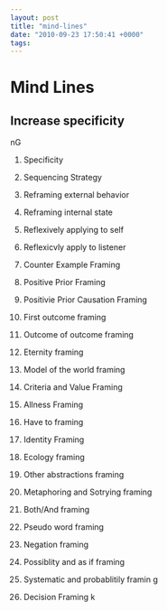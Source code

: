 ```yaml
---
layout: post
title: "mind-lines"
date: "2010-09-23 17:50:41 +0000"
tags:
---
```


# Mind Lines

## Increase specificity

nG

1. Specificity

2. Sequencing Strategy

3. Reframing external behavior

4. Reframing internal state

5. Reflexively applying to self

6. Reflexicvly apply to listener

7. Counter Example Framing

8. Positive Prior Framing

9. Positivie Prior Causation Framing

10. First outcome framing

11. Outcome of outcome framing

12. Eternity framing

13. Model of the world framing

14. Criteria and Value Framing

15. Allness Framing

16. Have to framing

17. Identity Framing

18. Ecology framing

19. Other abstractions framing

20. Metaphoring and Sotrying framing

21. Both/And framing

22. Pseudo word framing
23. Negation framing
24. Possiblity and as if framing
25. Systematic and probablitily framin g
26. Decision Framing
    k
